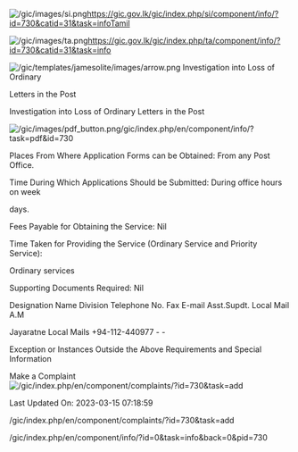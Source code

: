 <!-- Source: https://gic.gov.lk/gic/index.php/en/component/info/?id=730&catid=31&task=info -->

![/gic/images/si.png](/gic/images/si.png)https://gic.gov.lk/gic/index.php/si/component/info/?id=730&catid=31&task=infoTamil

![/gic/images/ta.png](/gic/images/ta.png)https://gic.gov.lk/gic/index.php/ta/component/info/?id=730&catid=31&task=info

![/gic/templates/jamesolite/images/arrow.png](/gic/templates/jamesolite/images/arrow.png) Investigation into Loss of Ordinary

Letters in the Post

Investigation into Loss of Ordinary Letters in the Post

![/gic/images/pdf_button.png](/gic/images/pdf_button.png)/gic/index.php/en/component/info/?task=pdf&id=730

Places From Where Application Forms can be Obtained: From any Post Office.

Time During Which Applications Should be Submitted: During office hours on week

days.

Fees Payable for Obtaining the Service: Nil

Time Taken for Providing the Service (Ordinary Service and Priority Service):

Ordinary services

Supporting Documents Required: Nil

Designation Name Division Telephone No. Fax E-mail Asst.Supdt. Local Mail A.M

Jayaratne Local Mails +94-112-440977 - -

Exception or Instances Outside the Above Requirements and Special Information

Make a Complaint ![/gic/index.php/en/component/complaints/?id=730&task=add](/gic/index.php/en/component/complaints/?id=730&task=add)

Last Updated On: 2023-03-15 07:18:59

/gic/index.php/en/component/complaints/?id=730&task=add

/gic/index.php/en/component/info/?id=0&task=info&back=0&pid=730